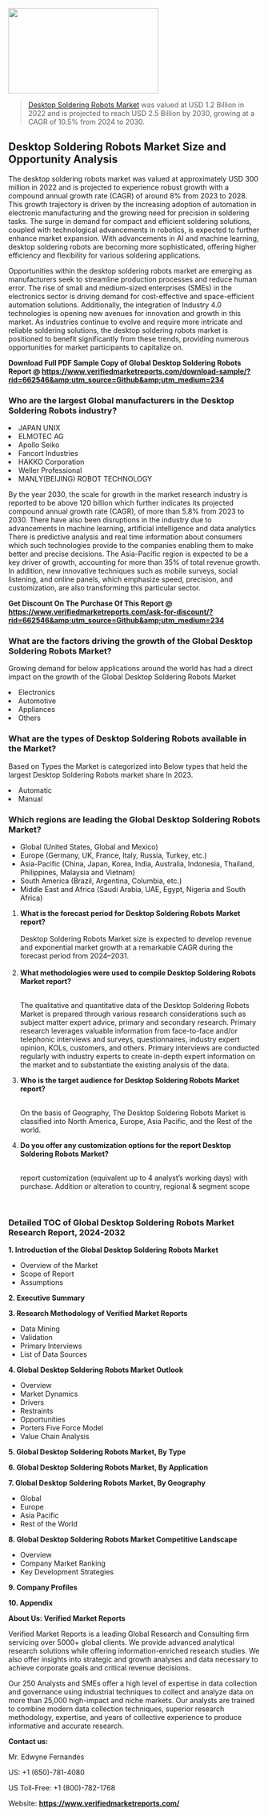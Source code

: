 
<img src="https://ffe5etoiles.com/wp-content/uploads/2024/12/MST1-300x171.png" alt="" width="300" height="171" class="alignnone size-medium wp-image-20088" /><blockquote><p><p><a href="https://www.verifiedmarketreports.com/download-sample/?rid=662546&utm_source=Github&utm_medium=234" target="_blank">Desktop Soldering Robots Market</a> was valued at USD 1.2 Billion in 2022 and is projected to reach USD 2.5 Billion by 2030, growing at a CAGR of 10.5% from 2024 to 2030.</p></blockquote><p><h2>Desktop Soldering Robots Market Size and Opportunity Analysis</h2><p>The desktop soldering robots market was valued at approximately USD 300 million in 2022 and is projected to experience robust growth with a compound annual growth rate (CAGR) of around 8% from 2023 to 2028. This growth trajectory is driven by the increasing adoption of automation in electronic manufacturing and the growing need for precision in soldering tasks. The surge in demand for compact and efficient soldering solutions, coupled with technological advancements in robotics, is expected to further enhance market expansion. With advancements in AI and machine learning, desktop soldering robots are becoming more sophisticated, offering higher efficiency and flexibility for various soldering applications.</p><p>Opportunities within the desktop soldering robots market are emerging as manufacturers seek to streamline production processes and reduce human error. The rise of small and medium-sized enterprises (SMEs) in the electronics sector is driving demand for cost-effective and space-efficient automation solutions. Additionally, the integration of Industry 4.0 technologies is opening new avenues for innovation and growth in this market. As industries continue to evolve and require more intricate and reliable soldering solutions, the desktop soldering robots market is positioned to benefit significantly from these trends, providing numerous opportunities for market participants to capitalize on.</p></p><p class=""><strong>Download Full PDF Sample Copy of Global Desktop Soldering Robots Report @ <a href="https://www.verifiedmarketreports.com/download-sample/?rid=662546&amp;utm_source=Github&amp;utm_medium=234" target="_blank">https://www.verifiedmarketreports.com/download-sample/?rid=662546&amp;utm_source=Github&amp;utm_medium=234</a></strong></p><h3 id="" class="">Who are the largest Global manufacturers in the Desktop Soldering Robots industry?</h3><p><li>JAPAN UNIX</li><li> ELMOTEC AG</li><li> Apollo Seiko</li><li> Fancort Industries</li><li> HAKKO Corporation</li><li> Weller Professional</li><li> MANLY(BEIJING) ROBOT TECHNOLOGY</li></p><div class=""><div class="" dir="" data-message-author-role="" data-message-id="" data-message-model-slug=""><div class=""><div class=""><div class=""><div class="" dir="" data-message-author-role="" data-message-id="" data-message-model-slug=""><div class=""><div class=""><p>By the year 2030, the scale for growth in the market research industry is reported to be above 120 billion which further indicates its projected compound annual growth rate (CAGR), of more than 5.8% from 2023 to 2030. There have also been disruptions in the industry due to advancements in machine learning, artificial intelligence and data analytics There is predictive analysis and real time information about consumers which such technologies provide to the companies enabling them to make better and precise decisions. The Asia-Pacific region is expected to be a key driver of growth, accounting for more than 35% of total revenue growth. In addition, new innovative techniques such as mobile surveys, social listening, and online panels, which emphasize speed, precision, and customization, are also transforming this particular sector.</p><p><strong>Get Discount On The Purchase Of This Report @&nbsp; <a href="https://www.verifiedmarketreports.com/ask-for-discount/?rid=662546&amp;utm_source=Github&amp;utm_medium=234" target="_blank">https://www.verifiedmarketreports.com/ask-for-discount/?rid=662546&amp;utm_source=Github&amp;utm_medium=234</a></strong></p></div></div></div></div></div></div></div></div><h3 id="" class="">What are the factors driving the growth of the Global Desktop Soldering Robots Market?</h3><p id="" class="">Growing demand for below applications around the world has had a direct impact on the growth of the Global Desktop Soldering Robots Market</p><p id="" class=""><li>Electronics</li><li> Automotive</li><li> Appliances</li><li> Others</li></p><h3 id="" class="">What are the types of Desktop Soldering Robots available in the Market?</h3><p id="" class="">Based on Types the Market is categorized into Below types that held the largest Desktop Soldering Robots market share In 2023.</p><p id="" class=""><li>Automatic</li><li> Manual</li></p><h3 id="" class="">Which regions are leading the Global Desktop Soldering Robots Market?</h3><ul><li>Global (United States, Global and Mexico)</li><li>Europe (Germany, UK, France, Italy, Russia, Turkey, etc.)</li><li>Asia-Pacific (China, Japan, Korea, India, Australia, Indonesia, Thailand, Philippines, Malaysia and Vietnam)</li><li>South America (Brazil, Argentina, Columbia, etc.)</li><li>Middle East and Africa (Saudi Arabia, UAE, Egypt, Nigeria and South Africa)</li></ul><p><ol><li><strong>What is the forecast period for Desktop Soldering Robots Market report?<br /></strong><br /><span data-sheets-root="1" data-sheets-value="{&quot;1&quot;:2,&quot;2&quot;:&quot;XXXX size is expected to develop revenue and exponential market growth at a remarkable CAGR during the forecast period from 2024&ndash;2030.&quot;}" data-sheets-userformat="{&quot;2&quot;:12674,&quot;4&quot;:{&quot;1&quot;:2,&quot;2&quot;:16776960},&quot;10&quot;:2,&quot;11&quot;:0,&quot;15&quot;:&quot;Arial&quot;,&quot;16&quot;:12}">Desktop Soldering Robots Market size is expected to develop revenue and exponential market growth at a remarkable CAGR during the forecast period from 2024&ndash;2031.</span><br /><br /></li><li><strong>What methodologies were used to compile Desktop Soldering Robots Market report?<br /><br /></strong><p>The qualitative and quantitative data of the&nbsp;Desktop Soldering Robots Market is prepared through various research considerations such as subject matter expert advice, primary and secondary research. Primary research leverages valuable information from face-to-face and/or telephonic interviews and surveys, questionnaires, industry expert opinion, KOLs, customers, and others. Primary interviews are conducted regularly with industry experts to create in-depth expert information on the market and to substantiate the existing analysis of the data.&nbsp;</p></li><li><strong>Who is the target audience for Desktop Soldering Robots Market report?<br /><br /></strong><p>On the basis of Geography, The&nbsp;Desktop Soldering Robots Market is classified into North America, Europe, Asia Pacific, and the Rest of the world.</p></li><li><strong>Do you offer any customization options for the report Desktop Soldering Robots Market?<br /><br /></strong><p>report customization (equivalent up to 4 analyst&rsquo;s working days) with purchase. Addition or alteration to country, regional &amp; segment scope</p><p>&nbsp;</p></li></ol></p><h3 id="" class="">Detailed TOC of Global Desktop Soldering Robots Market Research Report, 2024-2032</h3><p id="" class=""><strong>1. Introduction of the Global Desktop Soldering Robots Market</strong></p><ul><li>Overview of the Market</li><li>Scope of Report</li><li>Assumptions</li></ul><p id="" class=""><strong>2. Executive Summary</strong></p><p id="" class=""><strong>3. Research Methodology of&nbsp;Verified Market Reports</strong></p><ul><li>Data Mining</li><li>Validation</li><li>Primary Interviews</li><li>List of Data Sources</li></ul><p id="" class=""><strong>4. Global Desktop Soldering Robots Market Outlook</strong></p><ul><li>Overview</li><li>Market Dynamics</li><li>Drivers</li><li>Restraints</li><li>Opportunities</li><li>Porters Five Force Model</li><li>Value Chain Analysis</li></ul><p id="" class=""><strong>5. Global Desktop Soldering Robots Market, By&nbsp;Type</strong></p><p id="" class=""><strong>6. Global Desktop Soldering Robots Market, By Application</strong></p><p id="" class=""><strong>7. Global Desktop Soldering Robots Market, By Geography</strong></p><ul><li>Global</li><li>Europe</li><li>Asia Pacific</li><li>Rest of the World</li></ul><p id="" class=""><strong>8. Global Desktop Soldering Robots Market Competitive Landscape</strong></p><ul><li>Overview</li><li>Company Market Ranking</li><li>Key Development Strategies</li></ul><p id="" class=""><strong>9. Company Profiles</strong></p><p id="" class=""><strong>10. Appendix</strong></p><p id="" class=""><strong>About Us: Verified Market Reports</strong></p><p id="" class="">Verified Market Reports is a leading Global Research and Consulting firm servicing over 5000+ global clients. We provide advanced analytical research solutions while offering information-enriched research studies. We also offer insights into strategic and growth analyses and data necessary to achieve corporate goals and critical revenue decisions.</p><p id="" class="">Our 250 Analysts and SMEs offer a high level of expertise in data collection and governance using industrial techniques to collect and analyze data on more than 25,000 high-impact and niche markets. Our analysts are trained to combine modern data collection techniques, superior research methodology, expertise, and years of collective experience to produce informative and accurate research.</p><p id="" class=""><strong>Contact us:</strong></p><p id="" class="">Mr. Edwyne Fernandes</p><p id="" class="">US: +1 (650)-781-4080</p><p id="" class="">US Toll-Free: +1 (800)-782-1768</p><p id="" class="">Website: <a target="" data-test-app-aware-link=""><strong>https://www.verifiedmarketreports.com/</strong></a></p>
